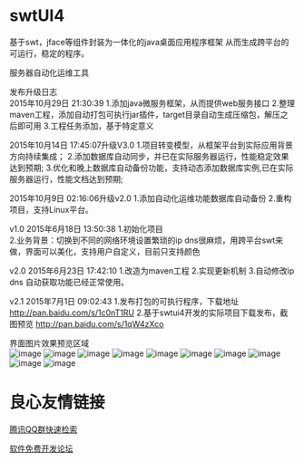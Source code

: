 # swtUI4
基于swt，jface等组件封装为一体化的java桌面应用程序框架 
从而生成跨平台的可运行，稳定的程序。 
 

 服务器自动化运维工具  

 发布升级日志  
2015年10月29日 21:30:39 
1.添加java微服务框架，从而提供web服务接口 
2.整理maven工程，添加自动打包可执行jar插件，target目录自动生成压缩包，解压之后即可用 
3.工程任务添加，基于特定意义 
 

2015年10月14日 17:45:07升级V3.0 
1.项目转变模型，从框架平台到实际应用背景方向持续集成； 
2.添加数据库自动同步，并已在实际服务器运行，性能稳定效果达到预期; 
3.优化和晚上数据库自动备份功能，支持动态添加数据库实例,已在实际服务器运行，性能文档达到预期; 

 
2015年10月9日 02:16:06升级v2.0 
1.添加自动化运维功能数据库自动备份 
2.重构项目，支持Linux平台。 

v1.0 2015年6月18日 13:50:38 
1.初始化项目  
2.业务背景：切换到不同的网络环境设置繁琐的ip dns很麻烦，用跨平台swt来做，界面可以美化，支持用户自定义，目前只支持颜色 

v2.0 2015年6月23日 17:42:10 
1.改造为maven工程 
2.实现更新机制 
3.自动修改ip dns  自动获取功能已经正常使用。 

v2.1 2015年7月1日 09:02:43 
1.发布打包的可执行程序，下载地址 
http://pan.baidu.com/s/1c0nT1RU 
2.基于swtui4开发的实际项目下载发布，截图预览 
http://pan.baidu.com/s/1qW4zXco 

  
 界面图片效果预览区域  
![image](http://static.oschina.net/uploads/space/2015/1014/175738_rb8e_1458314.png) 
![image](http://static.oschina.net/uploads/space/2015/1014/175745_VqcD_1458314.png) 
![image](http://static.oschina.net/uploads/space/2015/1014/175755_hgDm_1458314.png) 
![image](http://static.oschina.net/uploads/space/2015/1009/021721_JNGK_1458314.png) 
![image](http://static.oschina.net/uploads/space/2015/1009/021721_JNGK_1458314.png) 
![image](http://static.oschina.net/uploads/space/2015/0626/174539_8cGZ_1458314.png) 
![image](http://static.oschina.net/uploads/space/2015/0626/174547_AcJj_1458314.png) 
![image](http://static.oschina.net/uploads/space/2015/0626/174554_jdHJ_1458314.png) 
![image](http://static.oschina.net/uploads/space/2015/0701/091429_kFzo_1458314.png) 
![image](http://static.oschina.net/uploads/space/2015/0701/091809_4rw8_1458314.png) 
 


 # 良心友情链接

[腾讯QQ群快速检索](http://u.720life.cn/s/8cf73f7c)

[软件免费开发论坛](http://u.720life.cn/s/bbb01dc0)
